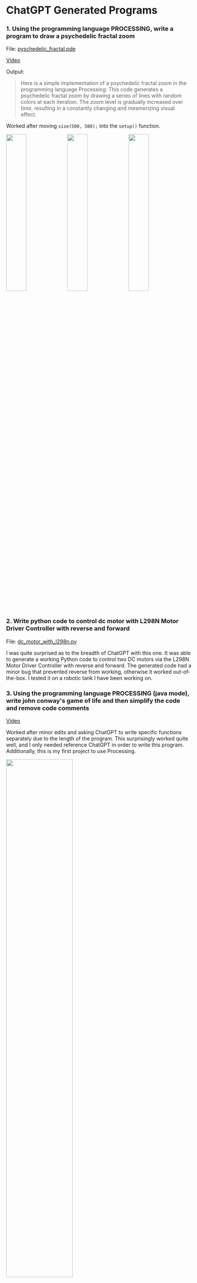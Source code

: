 # ChatGPT Generated Programs

### 1. Using the programming language PROCESSING, write a program to draw a psychedelic fractal zoom

File: [pyschedelic_fractal.pde](https://github.com/kennycason/chatgpt_code/blob/main/psychedelic_fractal.pde)

[Video](https://v.usetapes.com/tN8SdeBlYD)

Output: 
> Here is a simple implementation of a psychedelic fractal zoom in the programming language Processing:
> This code generates a psychedelic fractal zoom by drawing a series of lines with random colors at each iteration. The zoom level is gradually increased over time, resulting in a constantly changing and mesmerizing visual effect.

Worked after moving `size(500, 500);` into the `setup()` function.

<img src="https://github.com/kennycason/chatgpt_code/blob/main/output/psychedelic_fractal02.png?raw=true" width="33%"/><img src="https://github.com/kennycason/chatgpt_code/blob/main/output/psychedelic_fractal03.png?raw=true" width="33%"/><img src="https://github.com/kennycason/chatgpt_code/blob/main/output/psychedelic_fractal04.png?raw=true" width="33%"/>



### 2. Write python code to control dc motor with L298N Motor Driver Controller with reverse and forward

File: [dc_motor_with_l298n.py](https://github.com/kennycason/chatgpt_code/blob/main/dc_motor_with_l298n.py)

I was quite surprised as to the breadth of ChatGPT with this one. 
It was able to generate a working Python code to control two DC motors via the L298N Motor Driver Controller with reverse and forward.
The generated code had a minor bug that prevented reverse from working, otherwise it worked out-of-the-box. 
I tested it on a robotic tank I have been working on.



### 3. Using the programming language PROCESSING (java mode), write john conway's game of life and then simplify the code and remove code comments

[Video](https://v.usetapes.com/h4XFbxRH9F)

Worked after minor edits and asking ChatGPT to write specific functions separately due to the length of the program. 
This surprisingly worked quite well, and I only needed reference ChatGPT in order to write this program. 
Additionally, this is my first project to use Processing.

<img src="https://github.com/kennycason/chatgpt_code/blob/main/output/game_of_life_running.png?raw=true" width="60%"/>

<img src="https://github.com/kennycason/chatgpt_code/blob/main/output/game_of_life01.png?raw=true" width="25%"/><img src="https://github.com/kennycason/chatgpt_code/blob/main/output/game_of_life02.png?raw=true" width="25%"/><img src="https://github.com/kennycason/chatgpt_code/blob/main/output/game_of_life03.png?raw=true" width="25%"/><img src="https://github.com/kennycason/chatgpt_code/blob/main/output/game_of_life04.png?raw=true" width="25%"/>


### 4. Write python code for blackjack game

File: [blackjack.py](https://github.com/kennycason/chatgpt_code/blob/main/blackjack.py)

I finished the final lines of code myself due to ChatGPT output buffer max length.

```shell
Your hand:
10 of Hearts
3 of Spades
Dealer's hand:
10 of Diamonds
Your hand:
10 of Hearts
3 of Spades
10 of Clubs
You busted! Dealer wins.
```
```shell
Your hand:
5 of Spades
1 of Diamonds
Dealer's hand:
10 of Clubs
Your hand:
5 of Spades
1 of Diamonds
2 of Spades
Your hand:
5 of Spades
1 of Diamonds
2 of Spades
1 of Hearts
Your hand:
5 of Spades
1 of Diamonds
2 of Spades
1 of Hearts
10 of Clubs
You win!
```

File: [blackjack2.py](https://github.com/kennycason/chatgpt_code/blob/main/blackjack2.py)

Worked as-is

```shell
Your hand:
7 of Hearts
10 of Clubs
Dealer's hand:
2 of Clubs
Dealer's hand:
2 of Clubs
7 of Spades
10 of Hearts
You Lose!
```



### 5. Using the programming language PROCESSING (java mode), write a program to draw a psychedelic pattern

File: [pyschedelic_pattern.pde](https://github.com/kennycason/chatgpt_code/blob/main/pyschedelic_pattern.pde)

Worked after minor editing.

<img src="https://github.com/kennycason/chatgpt_code/blob/main/output/psychedelic_pattern01.png?raw=true" width="33%"/><img src="https://github.com/kennycason/chatgpt_code/blob/main/output/psychedelic_pattern03.png?raw=true" width="33%"/>
